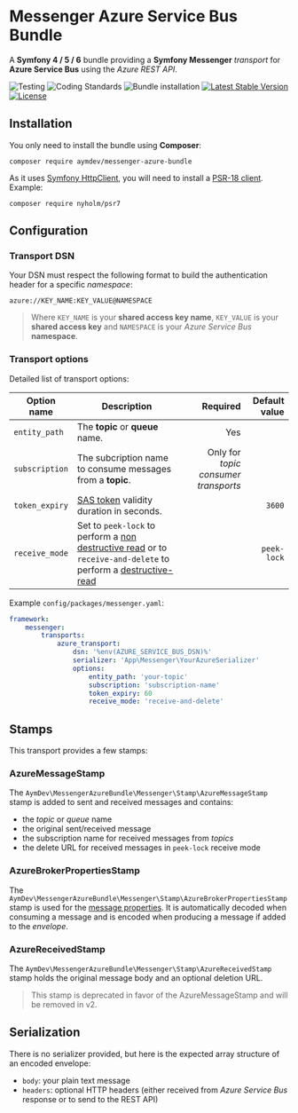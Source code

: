 # Messenger Azure Service Bus Bundle
A **Symfony 4 / 5 / 6** bundle providing a **Symfony Messenger** *transport* for **Azure Service Bus** using the *Azure REST API*.

![Testing](https://github.com/AymDev/MessengerAzureBundle/workflows/Testing/badge.svg)
![Coding Standards](https://github.com/AymDev/MessengerAzureBundle/workflows/Coding%20Standards/badge.svg)
![Bundle installation](https://github.com/AymDev/MessengerAzureBundle/workflows/Bundle%20installation/badge.svg)
[![Latest Stable Version](https://poser.pugx.org/aymdev/messenger-azure-bundle/v)](//packagist.org/packages/aymdev/messenger-azure-bundle)
[![License](https://poser.pugx.org/aymdev/messenger-azure-bundle/license)](//packagist.org/packages/aymdev/messenger-azure-bundle)

## Installation

You only need to install the bundle using **Composer**:
```shell
composer require aymdev/messenger-azure-bundle
```
As it uses [Symfony HttpClient](https://symfony.com/doc/current/http_client.html),
you will need to install a [PSR-18 client](https://symfony.com/doc/current/http_client.html#psr-18-and-psr-17).
Example:
```shell
composer require nyholm/psr7
```

## Configuration

### Transport DSN

Your DSN must respect the following format to build the authentication header for a specific *namespace*:
```
azure://KEY_NAME:KEY_VALUE@NAMESPACE
```
>Where `KEY_NAME` is your **shared access key name**, `KEY_VALUE` is your **shared access key** and `NAMESPACE` is your
>*Azure Service Bus* **namespace**.

### Transport options

Detailed list of transport options:

| Option name | Description | Required | Default value |  
| ------------- | ------------- | ----: | ----: |
| `entity_path`  | The **topic** or **queue** name.  | Yes | |
| `subscription`  | The subcription name to consume messages from a **topic**.  | Only for *topic consumer transports* | |
| `token_expiry`  | [SAS token](https://docs.microsoft.com/en-us/azure/service-bus-messaging/service-bus-sas#generate-a-shared-access-signature-token) validity duration in seconds.  | | `3600` |
| `receive_mode`  | Set to `peek-lock` to perform a [non destructive read](https://docs.microsoft.com/en-us/rest/api/servicebus/peek-lock-message-non-destructive-read) or to `receive-and-delete` to perform a [destructive-read](https://docs.microsoft.com/en-us/rest/api/servicebus/receive-and-delete-message-destructive-read)  | | `peek-lock` |

Example `config/packages/messenger.yaml`:
```yaml
framework:
    messenger:
        transports:
            azure_transport:
                dsn: '%env(AZURE_SERVICE_BUS_DSN)%'
                serializer: 'App\Messenger\YourAzureSerializer'
                options:
                    entity_path: 'your-topic'
                    subscription: 'subscription-name'
                    token_expiry: 60
                    receive_mode: 'receive-and-delete'
```

## Stamps

This transport provides a few stamps:

### AzureMessageStamp

The `AymDev\MessengerAzureBundle\Messenger\Stamp\AzureMessageStamp` stamp is added to sent and received messages and
contains:

 - the *topic* or *queue* name
 - the original sent/received message
 - the subscription name for received messages from *topics*
 - the delete URL for received messages in `peek-lock` receive mode 

### AzureBrokerPropertiesStamp

The `AymDev\MessengerAzureBundle\Messenger\Stamp\AzureBrokerPropertiesStamp` stamp is used for the [message properties](https://docs.microsoft.com/en-us/rest/api/servicebus/message-headers-and-properties).
It is automatically decoded when consuming a message and is encoded when producing a message if added to the *envelope*.

### AzureReceivedStamp

The `AymDev\MessengerAzureBundle\Messenger\Stamp\AzureReceivedStamp` stamp holds the original message body and an optional deletion URL.
>This stamp is deprecated in favor of the AzureMessageStamp and will be removed in v2.

## Serialization

There is no serializer provided, but here is the expected array structure of an encoded envelope:

 - `body`: your plain text message
 - `headers`: optional HTTP headers (either received from *Azure Service Bus* response or to send to the REST API)